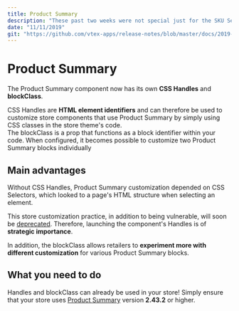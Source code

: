 ```yaml
---
title: Product Summary
description: "These past two weeks were not special just for the SKU Selector: the Product Summary didn't just gain a blockClass prop, but also a CSS Handle. Now that's rad right?"
date: "11/11/2019"
git: "https://github.com/vtex-apps/release-notes/blob/master/docs/2019-week-43-44/product-summary.md"
---
```


# Product Summary

The Product Summary component now has its own **CSS Handles** and **blockClass**. 

<div class="alert alert-info">  
CSS Handles are <strong>HTML element identifiers</strong> and can therefore be used to customize store components that use Product Summary by simply using CSS classes in the store theme's code.  
</div>

<div class="alert alert-info">  
The blockClass is a prop that functions as a block identifier within your code. When configured, it becomes possible to customize two Product Summary blocks individually
</div>

## Main advantages 

Without CSS Handles, Product Summary customization depended on CSS Selectors, which looked to a page's HTML structure when selecting an element. 

This store customization practice, in addition to being vulnerable, will soon be [deprecated](https://vtex.io/docs/releases/2019-week-43-44/css-selectors-deprecation). Therefore, launching the component's Handles is of **strategic importance**.

In addition, the blockClass allows retailers to **experiment more with different customization** for various Product Summary blocks.

## What you need to do

Handles and blockClass can already be used in your store! Simply ensure that your store uses [Product Summary](https://vtex.io/docs/app/vtex.product-summary) version **2.43.2** or higher.
